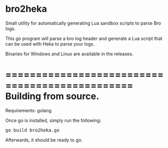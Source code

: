 # bro2heka
Small utility for automatically generating Lua sandbox scripts to parse Bro logs.

This go program will parse a bro log header and generate a Lua script that can be used with Heka to parse your logs. 

Binaries for Windows and Linux are available in the releases.

===============================================
Building from source.
===============================================

Requirements: golang

Once go is installed, simply run the following:

<pre>
go build bro2heka.go
</pre>

Afterwards, it should be ready to go.
